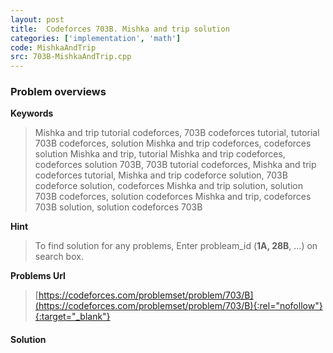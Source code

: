 ```yaml
---
layout: post
title:  Codeforces 703B. Mishka and trip solution
categories: ['implementation', 'math']
code: MishkaAndTrip
src: 703B-MishkaAndTrip.cpp
---
```

### **Problem overviews**

**Keywords**
> Mishka and trip tutorial codeforces, 703B codeforces tutorial, tutorial 703B codeforces, solution Mishka and trip codeforces, codeforces solution Mishka and trip, tutorial Mishka and trip codeforces, codeforces solution 703B, 703B tutorial codeforces, Mishka and trip codeforces tutorial, Mishka and trip codeforce solution, 703B codeforce solution, codeforces Mishka and trip solution, solution 703B codeforces, solution codeforces Mishka and trip, codeforces 703B solution, solution codeforces 703B

**Hint**
> To find solution for any problems, Enter probleam_id (**1A, 28B**, ...) on search box. 

**Problems Url**
> [https://codeforces.com/problemset/problem/703/B](https://codeforces.com/problemset/problem/703/B){:rel="nofollow"}{:target="_blank"}

#### **Solution**



